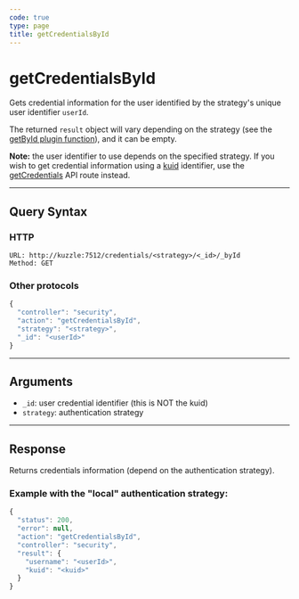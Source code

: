 ```yaml
---
code: true
type: page
title: getCredentialsById
---
```


# getCredentialsById



Gets credential information for the user identified by the strategy's unique user identifier `userId`.

The returned `result` object will vary depending on the strategy (see the [getById plugin function](/core/1/plugins/guides/strategies#optional-getbyid)), and it can be empty.

**Note:** the user identifier to use depends on the specified strategy. If you wish to get credential information using a [kuid](/core/1/guides/essentials/user-authentication#kuzzle-user-identifier-kuid) identifier, use the [getCredentials](/core/1/api/controllers/security/get-credentials) API route instead.

---

## Query Syntax

### HTTP

```http
URL: http://kuzzle:7512/credentials/<strategy>/<_id>/_byId
Method: GET
```

### Other protocols

```js
{
  "controller": "security",
  "action": "getCredentialsById",
  "strategy": "<strategy>",
  "_id": "<userId>"
}
```

---

## Arguments

- `_id`: user credential identifier (this is NOT the kuid)
- `strategy`: authentication strategy

---

## Response

Returns credentials information (depend on the authentication strategy).

### Example with the "local" authentication strategy:

```js
{
  "status": 200,
  "error": null,
  "action": "getCredentialsById",
  "controller": "security",
  "result": {
    "username": "<userId>",
    "kuid": "<kuid>"
  }
}
```
